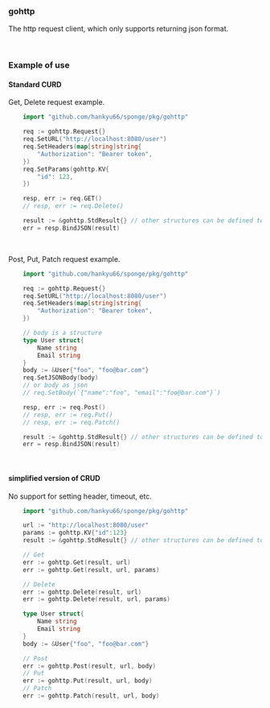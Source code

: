 ### gohttp

The http request client, which only supports returning json format.

<br>

### Example of use

#### Standard CURD

Get, Delete request example.

```go
    import "github.com/hankyu66/sponge/pkg/gohttp"

    req := gohttp.Request{}
    req.SetURL("http://localhost:8080/user")
    req.SetHeaders(map[string]string{
        "Authorization": "Bearer token",
    })
    req.SetParams(gohttp.KV{
        "id": 123,
    })

    resp, err := req.GET()
    // resp, err := req.Delete()

    result := &gohttp.StdResult{} // other structures can be defined to receive data
    err = resp.BindJSON(result)
```

<br>

Post, Put, Patch request example.

```go
    import "github.com/hankyu66/sponge/pkg/gohttp"

    req := gohttp.Request{}
    req.SetURL("http://localhost:8080/user")
    req.SetHeaders(map[string]string{
        "Authorization": "Bearer token",
    })

	// body is a structure
    type User struct{
        Name string
        Email string
    }
    body := &User{"foo", "foo@bar.com"}
    req.SetJSONBody(body)
    // or body as json
    // req.SetBody(`{"name":"foo", "email":"foo@bar.com"}`)

    resp, err := req.Post()
    // resp, err := req.Put()
    // resp, err := req.Patch()

    result := &gohttp.StdResult{} // other structures can be defined to receive data
    err = resp.BindJSON(result)
```

<br>

#### simplified version of CRUD

No support for setting header, timeout, etc.

```go
    import "github.com/hankyu66/sponge/pkg/gohttp"

    url := "http://localhost:8080/user"
    params := gohttp.KV{"id":123}
    result := &gohttp.StdResult{} // other structures can be defined to receive data

    // Get
    err := gohttp.Get(result, url)
    err := gohttp.Get(result, url, params)

    // Delete
    err := gohttp.Delete(result, url)
    err := gohttp.Delete(result, url, params)

    type User struct{
        Name string
        Email string
    }
    body := &User{"foo", "foo@bar.com"}

    // Post
    err := gohttp.Post(result, url, body)
    // Put
    err := gohttp.Put(result, url, body)
    // Patch
    err := gohttp.Patch(result, url, body)
```
